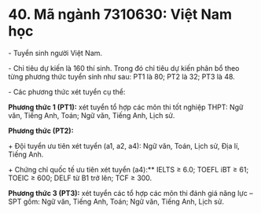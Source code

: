 # 40. Mã ngành 7310630: Việt Nam học 

\- Tuyển sinh người Việt Nam.

\- Chỉ tiêu dự kiến là 160 thí sinh. Trong đó chỉ tiêu dự kiến phân bổ theo từng phương thức tuyển sinh như sau: PT1 là 80; PT2 là 32; PT3 là 48.

\- Các phương thức xét tuyển cụ thể:

**Phương thức 1 (PT1):** xét tuyển tổ hợp các môn thi tốt nghiệp THPT: Ngữ văn, Tiếng Anh, Toán; Ngữ văn, Tiếng Anh, Lịch sử.

**Phương thức (PT2):** 

\+ Đội tuyển ưu tiên xét tuyển (a1, a2, a4): Ngữ văn, Toán, Lịch sử, Địa lí, Tiếng Anh.

\+ Chứng chỉ quốc tế ưu tiên xét tuyển (a4):** IELTS ≥ 6.0; TOEFL iBT ≥ 61; TOEIC ≥ 600; DELF từ B1 trở lên; TCF ≥ 300.

**Phương thức 3 (PT3):** xét tuyển các tổ hợp các môn thi đánh giá năng lực – SPT gồm: Ngữ văn, Tiếng Anh, Toán; Ngữ văn, Tiếng Anh, Lịch sử.